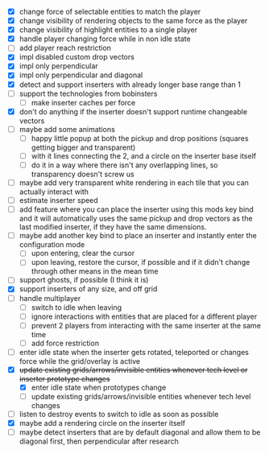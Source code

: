 
- [x] change force of selectable entities to match the player
- [x] change visibility of rendering objects to the same force as the player
- [x] change visibility of highlight entities to a single player
- [x] handle player changing force while in non idle state
- [ ] add player reach restriction
- [x] impl disabled custom drop vectors
- [x] impl only perpendicular
- [x] impl only perpendicular and diagonal
- [x] detect and support inserters with already longer base range than 1
- [ ] support the technologies from bobinsters
  - [ ] make inserter caches per force
- [x] don't do anything if the inserter doesn't support runtime changeable vectors
- [ ] maybe add some animations
  - [ ] happy little popup at both the pickup and drop positions (squares getting bigger and transparent)
  - [ ] with it lines connecting the 2, and a circle on the inserter base itself
  - [ ] do it in a way where there isn't any overlapping lines, so transparency doesn't screw us
- [ ] maybe add very transparent white rendering in each tile that you can actually interact with
- [ ] estimate inserter speed
- [ ] add feature where you can place the inserter using this mods key bind and it will automatically uses the same pickup and drop vectors as the last modified inserter, if they have the same dimensions.
- [ ] maybe add another key bind to place an inserter and instantly enter the configuration mode
  - [ ] upon entering, clear the cursor
  - [ ] upon leaving, restore the cursor, if possible and if it didn't change through other means in the mean time
- [ ] support ghosts, if possible (I think it is)
- [x] support inserters of any size, and off grid
- [ ] handle multiplayer
  - [ ] switch to idle when leaving
  - [ ] ignore interactions with entities that are placed for a different player
  - [ ] prevent 2 players from interacting with the same inserter at the same time
  - [ ] add force restriction
- [ ] enter idle state when the inserter gets rotated, teleported or changes force while the grid/overlay is active
- [x] ~~update existing grids/arrows/invisible entities whenever tech level or inserter prototype changes~~
  - [x] enter idle state when prototypes change
  - [ ] update existing grids/arrows/invisible entities whenever tech level changes
- [ ] listen to destroy events to switch to idle as soon as possible
- [x] maybe add a rendering circle on the inserter itself
- [ ] maybe detect inserters that are by default diagonal and allow them to be diagonal first, then perpendicular after research
